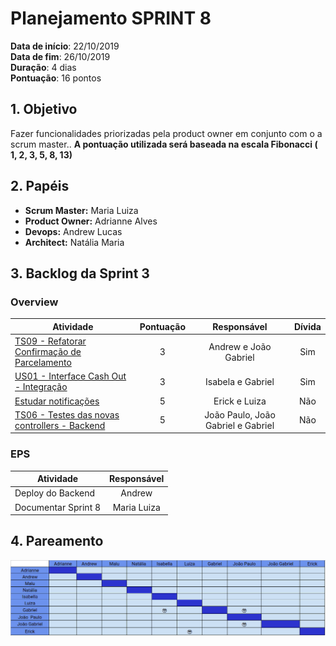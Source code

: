 # Planejamento SPRINT 8

**Data de início**: 22/10/2019 <br/>
**Data de fim**: 26/10/2019 <br/>
**Duração**: 4 dias <br/>
**Pontuação**: 16 pontos 

## 1. Objetivo

Fazer funcionalidades priorizadas pela product owner em conjunto com o a scrum master.. **A pontuação utilizada será baseada na escala Fibonacci ( 1, 2, 3, 5, 8, 13)**


## 2. Papéis 

* **Scrum Master:** Maria Luiza
* **Product Owner:** Adrianne Alves
* **Devops:** Andrew Lucas
* **Architect:** Natália Maria


## 3. Backlog da Sprint 3

### Overview
| Atividade | Pontuação | Responsável | Dívida |
| -------- | :----: | :----: | :----: |
|[TS09 - Refatorar Confirmação de Parcelamento](https://github.com/fga-eps-mds/2019.2-over26/issues/114) | 3 | Andrew e João Gabriel  | Sim |
|[US01 - Interface Cash Out - Integração](https://github.com/fga-eps-mds/2019.2-over26/issues/112) | 3 | Isabela e Gabriel | Sim |
| [Estudar notificações](https://github.com/fga-eps-mds/2019.2-Over26/issues/123) | 5 | Erick e Luiza | Não |
| [TS06 - Testes das novas controllers - Backend](https://github.com/fga-eps-mds/2019.2-Over26/issues/99) | 5 | João Paulo, João Gabriel e Gabriel | Não |



### EPS
| Atividade | Responsável |
| -------- | :----: |
| Deploy do Backend | Andrew |
| Documentar Sprint 8 | Maria Luiza |

## 4. Pareamento
![](../../images/metrics_agile/pareamento_sprint8.png)